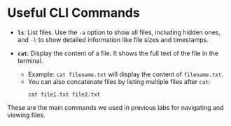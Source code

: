 # Useful CLI Commands

- **`ls`**: List files. Use the `-a` option to show all files, including hidden ones, and `-l` to show detailed information like file sizes and timestamps.

- **`cat`**: Display the content of a file. It shows the full text of the file in the terminal.
  - Example: `cat filename.txt` will display the content of `filename.txt`.
  - You can also concatenate files by listing multiple files after `cat`: 
    ```
    cat file1.txt file2.txt
    ```

These are the main commands we used in previous labs for navigating and viewing files.